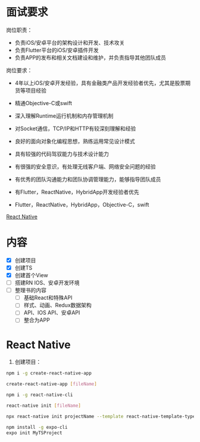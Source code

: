 # 面试要求
岗位职责：
- 负责iOS/安卓平台的架构设计和开发、技术攻关
- 负责Flutter平台的iOS/安卓插件开发
- 负责APP的发布和相关文档建设和维护，并负责指导其他团队成员

岗位要求：
- 4年以上iOS/安卓开发经验，具有金融类产品开发经验者优先，尤其是股票期货等项目经验
- 精通Objective-C或swift
- 深入理解Runtime运行机制和内存管理机制
- 对Socket通信，TCP/IP和HTTP有较深刻理解和经验
- 良好的面向对象化编程思想，熟练运用常见设计模式
- 具有较强的代码驾驭能力与技术设计能力
- 有很强的安全意识，有处理无线客户端、网络安全问题的经验
- 有优秀的团队沟通能力和团队协调管理能力，能够指导团队成员
- 有Flutter，ReactNative，HybridApp开发经验者优先

- Flutter，ReactNative，HybridApp，Objective-C，swift

[React Native](https://reactnative.dev/docs/typescript)

# 内容
- [x] 创建项目
- [x] 创建TS
- [x] 创建首个View
- [ ] 搭建RN IOS、安卓开发环境
- [ ] 整理书的内容
    - [ ] 基础React和特殊API
    - [ ] 样式、动画、Redux数据架构
    - [ ] API、IOS API、安卓API
    - [ ] 整合为APP

# React Native
1. 创建项目：
```bash
npm i -g create-react-native-app

create-react-native-app [fileName]

npm i -g react-native-cli

react-native init [fileName]

npx react-native init projectName --template react-native-template-typescript

npm install -g expo-cli
expo init MyTSProject
```


